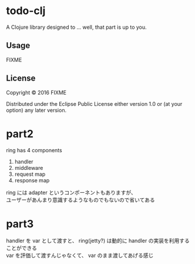 # todo-clj

A Clojure library designed to ... well, that part is up to you.

## Usage

FIXME

## License

Copyright © 2016 FIXME

Distributed under the Eclipse Public License either version 1.0 or (at
your option) any later version.

# part2 
ring has 4 components  
1. handler  
1. middleware  
1. request map  
1. response map  

ring には adapter というコンポーネントもありますが、  
ユーザーがあんまり意識するようなものでもないので省いてある


# part3
handler を var として渡すと、 ring(jetty?) は動的に handler の実装を利用することができる  
var を評価して渡すんじゃなくて、 var のまま渡してあげる感じ